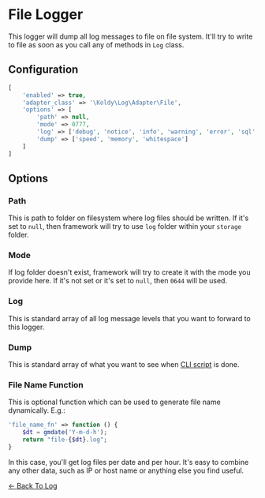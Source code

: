# File Logger

This logger will dump all log messages to file on file system. It'll try to write to file as soon as you call any of
methods in `Log` class.

## Configuration

```php
[
	'enabled' => true,
	'adapter_class' => '\Koldy\Log\Adapter\File',
	'options' => [
		'path' => null,
		'mode' => 0777,
		'log' => ['debug', 'notice', 'info', 'warning', 'error', 'sql', 'critical', 'alert', 'emergency'],
		'dump' => ['speed', 'memory', 'whitespace']
	]
]
```

## Options

### Path

This is path to folder on filesystem where log files should be written. If it's set to `null`, then framework will try
to use `log` folder within your `storage` folder.

### Mode

If log folder doesn't exist, framework will try to create it with the mode you provide here. If it's not set or it's
set to `null`, then `0644` will be used.

### Log

This is standard array of all log message levels that you want to forward to this logger.

### Dump

This is standard array of what you want to see when [CLI script](../cli.md) is done.

### File Name Function

This is optional function which can be used to generate file name dynamically. E.g.:

```php
'file_name_fn' => function () {
	$dt = gmdate('Y-m-d-h');
	return "file-{$dt}.log";
}
```

In this case, you'll get log files per date and per hour. It's easy to combine any other data, such as IP or host name
or anything else you find useful.

[&larr; Back To Log](../log.md#available-log-writers)
